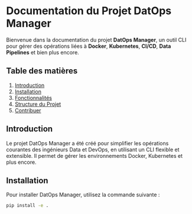 # Documentation du Projet DatOps Manager

Bienvenue dans la documentation du projet **DatOps Manager**, un outil CLI pour gérer des opérations liées à **Docker**, **Kubernetes**, **CI/CD**, **Data Pipelines** et bien plus encore.

## Table des matières
1. [Introduction](#introduction)
2. [Installation](#installation)
3. [Fonctionnalités](#fonctionnalités)
4. [Structure du Projet](#structure-du-projet)
5. [Contribuer](#contribuer)

## Introduction
Le projet DatOps Manager a été créé pour simplifier les opérations courantes des ingénieurs Data et DevOps, en utilisant un CLI flexible et extensible. Il permet de gérer les environnements Docker, Kubernetes et plus encore.

## Installation
Pour installer DatOps Manager, utilisez la commande suivante :
```bash
pip install -e .
```